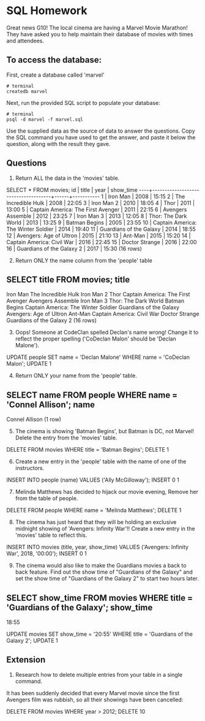 # SQL Homework

Great news G10! The local cinema are having a Marvel Movie Marathon! They have asked you to help maintain their database of movies with times and attendees.

## To access the database:

First, create a database called 'marvel'

```
# terminal
createdb marvel
```

Next, run the provided SQL script to populate your database:

```
# terminal
psql -d marvel -f marvel.sql
```

Use the supplied data as the source of data to answer the questions. Copy the SQL command you have used to get the answer, and paste it below the question, along with the result they gave.

## Questions

1.  Return ALL the data in the 'movies' table.

SELECT * FROM movies;
id |                title                | year | show_time
----+-------------------------------------+------+-----------
 1 | Iron Man                            | 2008 | 15:15
 2 | The Incredible Hulk                 | 2008 | 22:05
 3 | Iron Man 2                          | 2010 | 18:05
 4 | Thor                                | 2011 | 13:00
 5 | Captain America: The First Avenger  | 2011 | 22:15
 6 | Avengers Assemble                   | 2012 | 23:25
 7 | Iron Man 3                          | 2013 | 12:05
 8 | Thor: The Dark World                | 2013 | 13:25
 9 | Batman Begins                       | 2005 | 23:55
10 | Captain America: The Winter Soldier | 2014 | 19:40
11 | Guardians of the Galaxy             | 2014 | 18:55
12 | Avengers: Age of Ultron             | 2015 | 21:10
13 | Ant-Man                             | 2015 | 15:20
14 | Captain America: Civil War          | 2016 | 22:45
15 | Doctor Strange                      | 2016 | 22:00
16 | Guardians of the Galaxy 2           | 2017 | 15:30
(16 rows)

2.  Return ONLY the name column from the 'people' table

SELECT title FROM movies;
                title                
-------------------------------------
 Iron Man
 The Incredible Hulk
 Iron Man 2
 Thor
 Captain America: The First Avenger
 Avengers Assemble
 Iron Man 3
 Thor: The Dark World
 Batman Begins
 Captain America: The Winter Soldier
 Guardians of the Galaxy
 Avengers: Age of Ultron
 Ant-Man
 Captain America: Civil War
 Doctor Strange
 Guardians of the Galaxy 2
(16 rows)

3.  Oops! Someone at CodeClan spelled Declan's name wrong! Change it to reflect the proper spelling ('CoDeclan Malon' should be 'Declan Malone').

UPDATE people SET name = 'Declan Malone' WHERE name = 'CoDeclan Malon';
UPDATE 1

4.  Return ONLY your name from the 'people' table.

SELECT name FROM people WHERE name = 'Connel Allison';
      name      
----------------
 Connel Allison
(1 row)

5.  The cinema is showing 'Batman Begins', but Batman is DC, not Marvel! Delete the entry from the 'movies' table.

DELETE FROM movies WHERE title = 'Batman Begins';
DELETE 1

6.  Create a new entry in the 'people' table with the name of one of the instructors.

INSERT INTO people (name) VALUES ('Ally McGilloway');
INSERT 0 1

7.  Melinda Matthews has decided to hijack our movie evening, Remove her from the table of people.

DELETE FROM people WHERE name = 'Melinda Matthews';
DELETE 1

8.  The cinema has just heard that they will be holding an exclusive midnight showing of 'Avengers: Infinity War'!! Create a new entry in the 'movies' table to reflect this.

INSERT INTO movies (title, year, show_time) VALUES ('Avengers: Infinity War', 2018, '00:00');
INSERT 0 1

9.  The cinema would also like to make the Guardians movies a back to back feature. Find out the show time of "Guardians of the Galaxy" and set the show time of "Guardians of the Galaxy 2" to start two hours later.

SELECT show_time FROM movies WHERE title = 'Guardians of the Galaxy';
 show_time
-----------
 18:55

 UPDATE movies SET show_time = '20:55' WHERE title = 'Guardians of the Galaxy 2';
 UPDATE 1


## Extension

1.  Research how to delete multiple entries from your table in a single command.

It has been suddenly decided that every Marvel movie since the first Avengers film was rubbish, so all their showings have been cancelled:

DELETE FROM movies WHERE year > 2012;
DELETE 10
